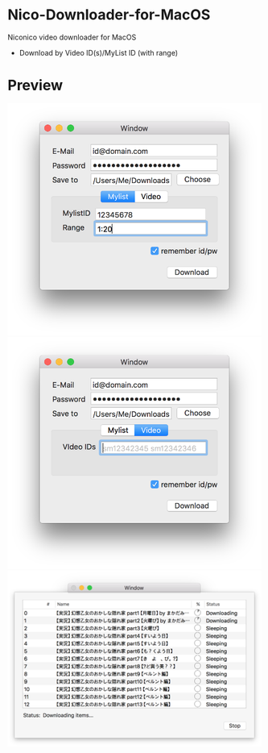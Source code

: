 # Nico-Downloader-for-MacOS
Niconico video downloader for MacOS

- Download by Video ID(s)/MyList ID (with range)

# Preview
<img src="/images/preview_01.png" alt="preview" width="700">
<img src="/images/preview_02.png" alt="preview" width="700">
<img src="/images/preview_03.png" alt="preview" width="700">

